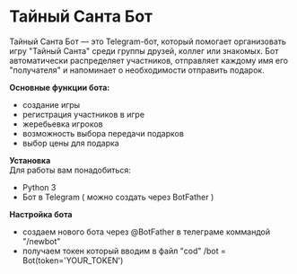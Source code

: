 # Тайный Санта Бот

Тайный Санта Бот — это Telegram-бот, который помогает организовать игру "Тайный Санта" среди группы друзей, коллег или знакомых. Бот автоматически распределяет участников, отправляет каждому имя его "получателя" и напоминает о необходимости отправить подарок.

**Основные функции бота:**
- создание игры
- регистрация участников в игре
- жеребьевка игроков
- возможность выбора передачи подарков
- выбор цены для подарка

**Установка**  
Для работы вам понадобиться:
- Python 3
- Бот в Telegram ( можно создать через BotFather )

**Настройка бота**
- создаем нового бота через @BotFather в телеграме коммандой "/newbot"
- получаем токен который вводим в файл "cod"
/bot = Bot(token='YOUR_TOKEN')
